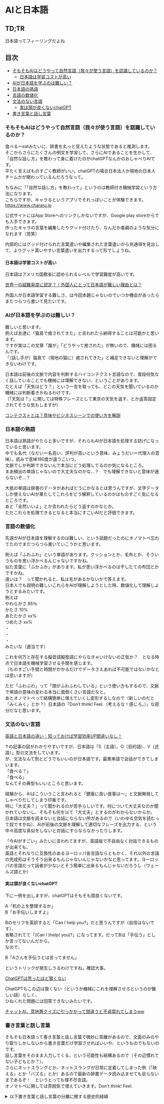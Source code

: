 # AIと日本語

## TD;TR
日本語ってフィーリングだよね

## 目次
- [そもそもAIはどうやって自然言語（我々が使う言語）を認識しているのか？](#そもそもaiはどうやって自然言語我々が使う言語を認識しているのか)
  - [日本語は学習コストが高い](#日本語は学習コストが高い)
- [AIが日本語を学ぶのは難しい？](#aiが日本語を学ぶのは難しい)
- [日本語の熟語](#日本語の熟語)
- [言語の数値化](#言語の数値化)
- [文法のない言語](#文法のない言語)
  - [実は頭が良くないchatGPT](#実は頭が良くないchatgpt)
- [書き言葉と話し言葉](#書き言葉と話し言葉)

### そもそもAIはどうやって自然言語（我々が使う言語）を認識しているのか？

食べる＝eatみたいに、辞書を丸っと覚えたような状態であると推測します。  
そこからさらにたくさんの例文を学習して、さらにAIであることを生かして、「自然な話し方」を教わって身に着けたのがchatGPTなんかのおしゃべりAIです。  
平たく言えばものすごく教師がいい。chatGPTの場合日本法人か現地の日本人チームかが関わっているんだろうなって。  

ちなみに「「自然な話し方」を教わって」というのは教師付き機械学習という方法になります。  
こちらですが、キャラるというアプリでそれっぽいことが体験できます。  
https://www.chararu.jp

公式サイトにはApp Storeへのリンクしかないですが、Google play storeからでも入手できます。  
作ったキャラの言葉を編集したりグッド付けたり、なんだか毒親のような気分になれます（苦笑）  

内部的にはグッド付けられた言葉遣いや編集された言葉遣いから共通項を見出して、よりグッド貰いやすい言葉遣いを出力するって形でしょうね。  

#### 日本語は学習コストが高い

日本語はアメリカ国務省に認められるレベルで学習難度が高いです。  

[世界一の超難易度に認定？！外国人にとって日本語が難しい理由とは？](https://alote.inmybook.jp/in-house-training/japanese-difficult/#Language_Difficulty_Rankings)

外国人が日本語学習する難しさ、は今回本題じゃないのでいつか機会があったらまたつらつら書いて見たいです。  

### AIが日本語を学ぶのは難しい？

難しいと思います。  
例えば友達に「猫島で癒されてきた」と言われたら納得することは可能かと思います。  
ですが実はこの文章「誰が」「どうやって癒された」が無いので、機械には困るんです。  
「（話し手が）猫島で（現地の猫に）癒されてきた」と補足できないと理解ができないわけです。  

日本語は前後の文脈で内容を判断するハイコンテクスト言語なので、普段何気なく話していることでも機械には理解できない、ということがあります。  
たとえば「天気はどう？」という一言を取っても、どこの天気を聞いているのか機械には判断着きかねるわけです。  
（「天気は？」に関しては特殊フレーズとして東京の天気を返す、とか返答固定されてそうな気もしますが）  

[コンテクストとは？意味やビジネスシーンでの使い方を解説](https://www.profuture.co.jp/mk/recruit/management/31173#%E3%83%8F%E3%82%A4%E3%82%B3%E3%83%B3%E3%83%86%E3%82%AF%E3%82%B9%E3%83%88%E3%81%A8%E3%83%AD%E3%83%BC%E3%82%B3%E3%83%B3%E3%83%86%E3%82%AF%E3%82%B9%E3%83%88)

### 日本語の熟語

日本語は熟語がやたらと多いですが、それらもAIが日本語を処理する妨げになっていると思います。  
中でも名代（なだい＝名高い、評判が高いという意味、みょうだい＝代理人の意味）。読みで意味180度が違うこいつ。  
文脈でしか判断できないんで本当にどう処理してるのか気になるところ。  
まあ頻出の単語じゃないので大丈夫なのかな…？　でも理解できないと意味が通らないぞ…？  

大抵の単語は辞書のデータがあればどうにかなるとは思うんですが、文字データしか使えないAIが果たしてこれらをどう解釈しているのかはものすごく気になるところです。  
あと「全然いいよ」とか言われたらどう返すのかなとか。  
ただこれらを処理できるとなると本当にすごいAIだと評価できます。  

### 言語の数値化

先週がAIが日本語を理解するのは難しい、という話題だったのにオノマトペ忘れてたのでまたつらつら書いていこうかと思います。  

例えば「ふわふわ」という単語があります。クッションとか、毛布とか、そういうものを思い浮かべるんじゃないですかね。  
似た言葉に「ふかふか」があります。私が思い浮かべるのは干したての布団とかですかね。  
違いは？　って聞かれると、私は毛があるかないかで答えます。  
日本人でも説明の難しいこれらをAIが理解しようとした時、数値化して理解しようとするみたいです。  
例えば  
やわらかさ 85％  
かたさ 10%  
あたたかさ xx%  
つめたさ xx%  
・  
・  
・  
みたいな（適当です）  

これを何万と存在する擬音語擬態語にやらなきゃいけないの正気か？　となる時点で日本語を機械学習させる手間を感じます。  
（ものすごい手間と時間がかかるだけでデータさえあれば不可能ではないかなとは思いますが）  

ただ「ふわふわ」って「頭がふわふわしている」という使い方もするので、文脈で単語の意味の変わる本当に面倒くさい言語だなと。  
あとオノマトペって結構簡単に増えていくし変形するしなので（新しいのだと「みくみく」とか？）日本語の「Don't think! Feel.（考えるな！感じろ。）」な部分だなと思います。  

### 文法のない言語

[英語と日本語の違い｜知っておけば学習効率UP間違いなし！](https://eikaiwa.dmm.com/blog/learning-english/tips/difference-english-japanese/)

↑の記事の図がわかりやすいですが、日本語は「S（主語）、O（目的語）、V（述語）」型の文法をしています。  
が、文法なんて割とどうでもいいのが日本語です。最悪単語で会話ができてしまいます。  
「食べる？」  
「食べる」  
なんてその典型もいいところと思います。  

経験から、AIはこういうこと言われると「健康に良い食事は～」と文脈無視してしゃべりだしてしまう印象です。  
特に「大丈夫？」って聞かれるのが苦手らしいです。何について大丈夫なのか聞かれていないし、そもそも何を以て「大丈夫」とするのがわからないからか。  
日本語は文脈を読まないと会話にならない所があるので（いわゆる空気を読むって奴ですかね）、AIが前後の文脈を理解して適切なフレーズを出力する、という中々高度な真似をしないと対話にすらならなかったりします。  

「今AIがすごい」みたいに言われてますが、英語版で不自由なく対話できるものが出来ても、  
英語とそれなりに互換性のあるヨーロッパ各言語ならともかく、それ以外の言語の完成形はそうそう出来るもんじゃないんじゃないかなと思ってます。ヨーロッパの言語だって話者が少ないとそう簡単に出来るもんじゃないだろうし（ウェールズ語とか）  

#### 実は頭が良くないchatGPT

下に一例を出しますが、chatGPTはそもそも頭良くないです。  

A「机の上を整理するか」  
B「お手伝いしますよ」  

Bのセリフを英訳すると「Can I help you?」だと思うんですが（自信はないです）、  
省略されてて「(Can I )help( you)?」になってます。だってBは「手伝う」としか言ってないんだから。  
なので、  

B「Aさんを手伝うとは言ってません」

というトリックが発生しうるわけですね。確認大事。

[ChatGPTは思ったほど賢くない](https://www.slideshare.net/ShoyaMatsumori/chatgpt-255570524)

ChatGPTもこの辺は賢くない（というか機械にこれを理解させろというのが難しい話）らしく、  
ひねくれた問題には回答できないみたいです。  

[チャットAI、意地悪クイズに引っかかって間違うと不貞腐れてしまうww](https://www.youtube.com/watch?v=9rI6-2fRtc0)

### 書き言葉と話し言葉

そもそも日本語って書き言葉と話し言葉で微妙に乖離があるので、文面のみのやり取りしかしないから書き言葉だけ学習させればいいや、というものでもないのです。  
話し言葉をそのまま入力してくる、という可能性も結構あるので（その辺慣れてない子どもとか？）。  
さらにネットスラングとか、ネットスラングが日常に定着してしまった例（「映える」とか「バズる」とか）あるので最新の辞書データ読み込ませても足らないまであるぞ！　というとっても理不尽言語。  
オノマトペに関しては雰囲気で増えていきます。Don't think! Feel.  

<details>
<summary>以下書き言葉と話し言葉の分離に関する歴史的経緯</summary>
  
漢字文化圏は書き言葉と話し言葉が乖離している可能性が高いです。というのも、その乖離の原因が漢字にあるからです。  
漢字って読めさえすれば方言の違いが酷かろうが言葉が違おうが意思相通ができるので、昔は漢文が公文書として使用されていました。漢文だと話し言葉は記録できないので、自然と書き言葉と話し言葉に差異が出来るわけですね。  
漢字さえ読めれば意思疎通できる、のこぼれ話で、明治政府は清国と国交結ぶに当たって漢詩送ったってのを聞いたことがあります。中国語は書けないけど教養で漢詩やってる人間はいたとかで。嘘か真か知りませんが。  
ひらがなには更に定家かなづかい（＝学校で習う古文）という面倒な問題がついてきます。一言でいえば「ひらがなの書き方と言えばこれ。それ以外は誤用」みたいなものがあったわけです。話し言葉とはずれてるのに。  
いわゆる文豪と呼ばれる作家（特に森鴎外や夏目漱石あたり）の作品読むと（話し言葉をいかに反映させるか苦労してんだな）って理解できます。読めねえ。  

ちなみに中国も話し言葉が文章に反映されたの最近（18～19世紀頃）って聞きました。上にあるように漢字は公文書として使われていたわけですが、時代によって漢字の発音が変わって行ったのは文章に反映されることがなかったとか。  

漢字の発展の仕方はポケモンでたとえると  
原種：中国の簡体字  
リージョンフォーム：日本の漢字、台湾の繁体字  
ってみるとわかりやすいです。姿かたちは違いますが繁体字の方が原種に近く、ジャパニーズ漢字はガラパゴス化してます。  

</details>
